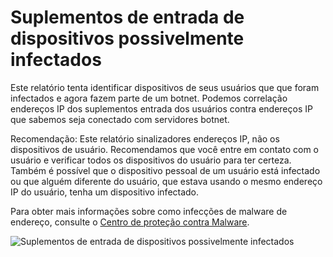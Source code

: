 <properties
    pageTitle="Suplementos de entrada de dispositivos possivelmente infectados"
    description="Um relatório que inclui sinal em tentativas que foram executadas de dispositivos em que alguns malware (software mal-intencionado) pode estar em execução."
    services="active-directory"
    documentationCenter=""
    authors="SSalahAhmed"
    manager="gchander"
    editor=""/>

<tags
    ms.service="active-directory"
    ms.workload="identity"
    ms.tgt_pltfrm="na"
    ms.devlang="na"
    ms.topic="article"
    ms.date="03/04/2016"
    ms.author="saah;kenhoff"/>


# <a name="sign-ins-from-possibly-infected-devices"></a>Suplementos de entrada de dispositivos possivelmente infectados
Este relatório tenta identificar dispositivos de seus usuários que que foram infectados e agora fazem parte de um botnet. Podemos correlação endereços IP dos suplementos entrada dos usuários contra endereços IP que sabemos seja conectado com servidores botnet.

Recomendação: Este relatório sinalizadores endereços IP, não os dispositivos de usuário. Recomendamos que você entre em contato com o usuário e verificar todos os dispositivos do usuário para ter certeza. Também é possível que o dispositivo pessoal de um usuário está infectado ou que alguém diferente do usuário, que estava usando o mesmo endereço IP do usuário, tenha um dispositivo infectado.

Para obter mais informações sobre como infecções de malware de endereço, consulte o [Centro de proteção contra Malware](http://go.microsoft.com/fwlink/?linkid=335773).

![Suplementos de entrada de dispositivos possivelmente infectados](./media/active-directory-reporting-sign-ins-from-possibly-infected-devices/signInsFromPossiblyInfectedDevices.PNG)
